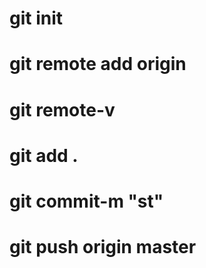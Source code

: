 # git init
# git remote add origin <git link>
# git remote-v
# git add .
# git commit-m "st"
# git push origin master
  
